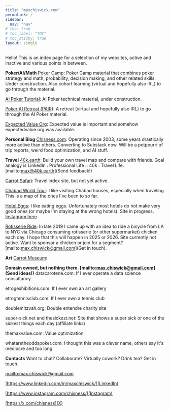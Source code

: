 ```yaml
---
title: "maxchiswick.com"
permalink: /
sidebar:
  nav: "nav"
# toc: true
# toc_label: "TOC"
# toc_sticky: true
layout: single
---
```

Hello! This is an index page for a selection of my websites, active and inactive and various points in between. 

**Poker/AI/Math** 
[Poker Camp](https://pokercamp.org): Poker Camp material that combines poker strategy and math, probability, decision making, and other related skills. Under construction. Also cohort learning (virtual and hopefully also IRL) to go through the material.  

[AI Poker Tutorial](https://aipokertutorial.com): AI Poker technical material, under construction.

[Poker AI Retreat (PAIR)](https://pokerairetreat.com): A retreat (virtual and hopefully also IRL) to go through the AI Poker material.

[Expected Value Org](https://expectedvalue.org): Expected value is important and somehow expectedvalue.org was available.  

**Personal Blog** 
[Chisness.com](https://chisness.com): Operating since 2003, some years drastically more active than others. Converting to Substack now. Will be a potpourri of trip reports, weird food optimization, and AI stuff. 

**Travel**
[40k.earth](https://40k.earth): Build your own travel map and compare with friends. Goal analogy is LinkedIn : Professional Life :: 40k : Travel Life. [mailto:max@40k.earth](Send feedback!) 

[Carrot Safari](https://carrotsafari.com): Travel index site, but not yet active. 

[Chabad World Tour](https://chabadworldtour.com): I like visiting Chabad houses, especially when traveling. This is a map of the ones I've been to so far. 

[Hotel Eggs](https://hoteleggs.com): I like eating eggs. Unfortunately most hotels do not make very good ones (or maybe I'm staying at the wrong hotels). Site in progress. [Instagram here](https://instagram.com/hoteleggs).

[Rotisserie Ride](https://rotisserieride.com): In late 2019 I came up with an idea to ride a bicycle from LA to NYC via Chicago consuming rotisserie (or other supermarket) chicken each day. I hope that this will happen in 2025 or 2026. Site currently not active. Want to sponsor a chicken or join for a segment? [mailto:max.chiswick@gmail.com](Get in touch).

**Art** 
[Carrot Museum](https://carrotmuseum.org): 

**Domain owned, but nothing there. [mailto:max.chiswick@gmail.com](Send ideas!)**
datacarotene.com: If I ever operate a data science consultancy

etrogexhibitions.com: If I ever own an art gallery

etrogtennisclub.com: If I ever own a tennis club

doublemitzvah.org: Double entendre charity site

super-sick.net and thesickest.net: Site that shows a super sick or one of the sickest things each day (affiliate links)

themaxvalue.com: Value optimization

whataretheoddspoker.com: I thought this was a clever name, others say it's mediocre and too long

**Contacts** 
Want to chat? Collaborate? Virtually cowork? Drink tea? 
Get in touch. 

[mailto:max.chiswick@gmail.com](Email) 

[https://www.linkedin.com/in/maxchiswick/](LinkedIn)

[https://www.instagram.com/chisness/](Instagram)

[https://x.com/chisness](X)
